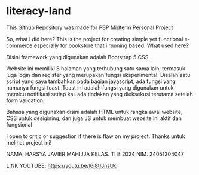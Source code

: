 # literacy-land
This Github Repository was made for PBP Midterm Personal Project

So, what i did here? This is the project for creating simple yet functional e-commerce especially for bookstore that i running based.
What used here?

Disini framework yang digunakan adalah Bootstrap 5 CSS.

Website ini memiliki 8 halaman yang terhubung satu sama lain, termasuk juga login dan register yang merupakan fungsi eksperimental.
Disalah satu script yang saya tambahkan pada bagian javascript, ada fungsi yang namanya fungsi toast.
Toast ini adalah fungsi yang digunakan untuk memicu notifikasi setiap kali ada tindakan yang dieksekusi terutama setelah form validation.

Bahasa yang digunakan disini adalah HTML untuk rangka awal website, CSS untuk desigining, dan juga JS untuk membuat website ini aktif dan fungsional

I open to critic or suggestion if there is flaw on my project.
Thanks untuk melihat project ini!

NAMA: HARSYA JAVIER MAHIJJA
KELAS: TI B 2024
NIM: 24051204047

LINK YOUTUBE: https://youtu.be/l6l8tIJnsUc

